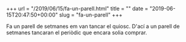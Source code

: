 +++
url = "/2019/06/15/fa-un-parell.html"
title = ""
date = "2019-06-15T20:47:50+00:00"
slug = "fa-un-parell"
+++

Fa un parell de setmanes em van tancar el quiosc. D'ací a un parell de setmanes tancaran el periòdic que encara solia comprar.
